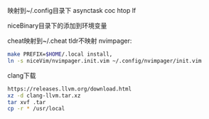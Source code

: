 映射到~/.config目录下
asynctask
coc
htop
lf

niceBinary目录下的添加到环境变量

cheat映射到~/.cheat
tldr不映射
nvimpager:
```sh
make PREFIX=$HOME/.local install,
ln -s niceVim/nvimpager.init.vim ~/.config/nvimpager/init.vim
```

clang下载
```sh
https://releases.llvm.org/download.html
xz -d clang-llvm.tar.xz
tar xvf .tar
cp -r * /usr/local
```


